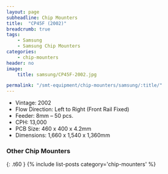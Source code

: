 ```yaml
---
layout: page
subheadline: Chip Mounters
title:  "CP45F (2002)"
breadcrumb: true
tags:
    - Samsung
    - Samsung Chip Mounters
categories:
    - chip-mounters
header: no
image:
    title: samsung/CP45F-2002.jpg

permalink: "/smt-equipment/chip-mounters/samsung/:title/"
---
```


- Vintage: 2002
- Flow Direction: Left to Right (Front Rail Fixed)
- Feeder: 8mm – 50 pcs.
- CPH: 13,000
- PCB Size: 460 x 400 x 4.2mm
- Dimensions: 1,660 x 1,540 x 1,360mm

### Other Chip Mounters ###
{: .t60 }
{% include list-posts category='chip-mounters' %}
